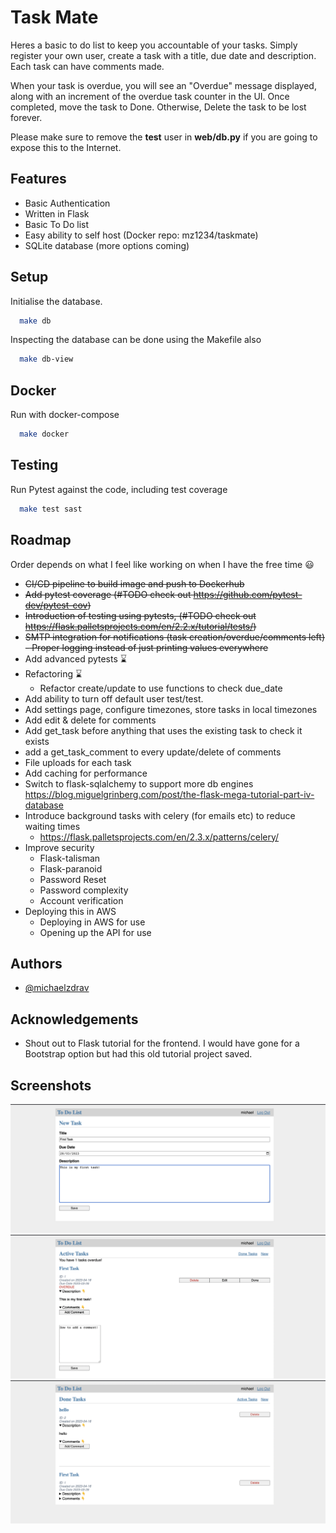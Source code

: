# Task Mate
Heres a basic to do list to keep you accountable of your tasks. Simply register your own user, create a task with a title, due date and description. Each task can have comments made.

When your task is overdue, you will see an "Overdue" message displayed, along with an increment of the overdue task counter in the UI. Once completed, move the task to Done. Otherwise, Delete the task to be lost forever.

Please make sure to remove the <b>test</b> user in <b>web/db.py</b> if you are going to expose this to the Internet.

## Features

- Basic Authentication
- Written in Flask
- Basic To Do list
- Easy ability to self host (Docker repo: mz1234/taskmate)
- SQLite database (more options coming)

## Setup
Initialise the database.
```bash
  make db
```

Inspecting the database can be done using the Makefile also

```bash
  make db-view
```

## Docker

Run with docker-compose

```bash
  make docker
```

## Testing

Run Pytest against the code, including test coverage

```bash
  make test sast
```

## Roadmap 
Order depends on what I feel like working on when I have the free time 😃

- ~~CI/CD pipeline to build image and push to Dockerhub~~ 
- ~~Add pytest coverage (#TODO check out https://github.com/pytest-dev/pytest-cov)~~
- ~~Introduction of testing using pytests, (#TODO check out https://flask.palletsprojects.com/en/2.2.x/tutorial/tests/)~~
- ~~SMTP integration for notifications (task creation/overdue/comments left)~~
~~- Proper logging instead of just printing values everywhere~~
- Add advanced pytests ⌛
- Refactoring ⌛
  - Refactor create/update to use functions to check due_date 
- Add ability to turn off default user test/test.
- Add settings page, configure timezones, store tasks in local timezones 
- Add edit & delete for comments
- Add get_task before anything that uses the existing task to check it exists
- add a get_task_comment to every update/delete of comments
- File uploads for each task
- Add caching for performance
- Switch to flask-sqlalchemy to support more db engines https://blog.miguelgrinberg.com/post/the-flask-mega-tutorial-part-iv-database 
- Introduce background tasks with celery (for emails etc) to reduce waiting times 
  - https://flask.palletsprojects.com/en/2.3.x/patterns/celery/
- Improve security
  - Flask-talisman
  - Flask-paranoid
  - Password Reset
  - Password complexity
  - Account verification
- Deploying this in AWS
  - Deploying in AWS for use
  - Opening up the API for use


## Authors

- [@michaelzdrav](https://www.github.com/michaelzdrav)

## Acknowledgements
- Shout out to Flask tutorial for the frontend. I would have gone for a Bootstrap option but had this old tutorial project saved.

## Screenshots
![](/screenshots/creating-a-task.png)
![](/screenshots/adding-a-comment.png)
![](/screenshots/done-tasks.png)
